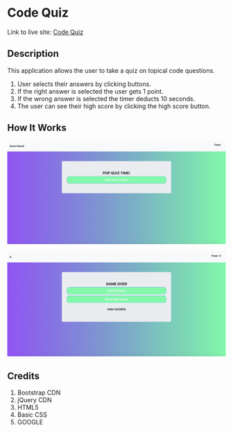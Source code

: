 # Code Quiz

Link to live site: [Code Quiz](https://portercol.github.io/Code-Quiz/)

## Description

This application allows the user to take a quiz on topical code questions.

1. User selects their answers by clicking buttons.
2. If the right answer is selected the user gets 1 point.
3. If the wrong answer is selected the timer deducts 10 seconds.
4. The user can see their high score by clicking the high score button.

## How It Works

![Code Quiz](images/codeQuizPic1.png)

![Code Quiz](images/codequizpic.jpg)


## Credits

1. Bootstrap CDN
2. jQuery CDN
3. HTML5
4. Basic CSS
5. GOOGLE